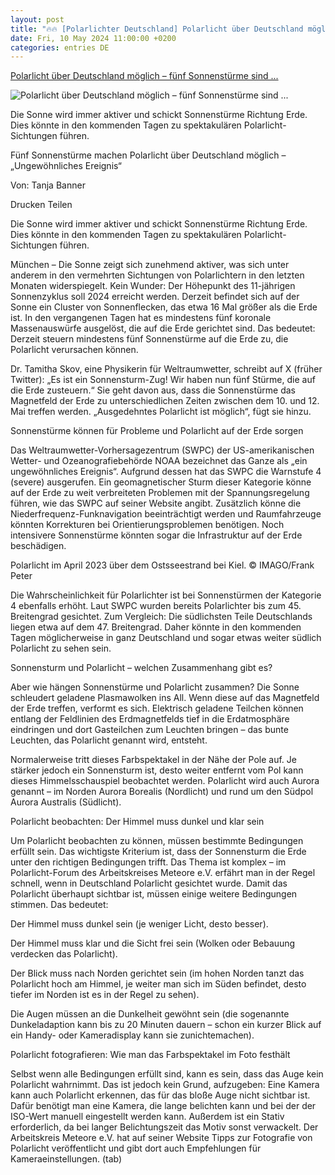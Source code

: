```yaml
---
layout: post
title: "🔥🔥 [Polarlichter Deutschland] Polarlicht über Deutschland möglich – fünf Sonnenstürme sind ..."
date: Fri, 10 May 2024 11:00:00 +0200
categories: entries DE
---
```

[Polarlicht über Deutschland möglich – fünf Sonnenstürme sind ...](https://www.merkur.de/wissen/fuenf-sonnenstuerme-polarlicht-deutschland-moeglich-ungewoehnliches-ereignis-zr-93061869.html)

![Polarlicht über Deutschland möglich – fünf Sonnenstürme sind ...](https://www.merkur.de/assets/images/34/534/34534388-polarlicht-im-april-2023-ueber-dem-ostsseestrand-bei-kiel-3Hfe.jpg)

Die Sonne wird immer aktiver und schickt Sonnenstürme Richtung Erde. Dies könnte in den kommenden Tagen zu spektakulären Polarlicht-Sichtungen führen.

Fünf Sonnenstürme machen Polarlicht über Deutschland möglich – „Ungewöhnliches Ereignis“

Von: Tanja Banner

Drucken Teilen

Die Sonne wird immer aktiver und schickt Sonnenstürme Richtung Erde. Dies könnte in den kommenden Tagen zu spektakulären Polarlicht-Sichtungen führen.

München – Die Sonne zeigt sich zunehmend aktiver, was sich unter anderem in den vermehrten Sichtungen von Polarlichtern in den letzten Monaten widerspiegelt. Kein Wunder: Der Höhepunkt des 11-jährigen Sonnenzyklus soll 2024 erreicht werden. Derzeit befindet sich auf der Sonne ein Cluster von Sonnenflecken, das etwa 16 Mal größer als die Erde ist. In den vergangenen Tagen hat es mindestens fünf koronale Massenauswürfe ausgelöst, die auf die Erde gerichtet sind. Das bedeutet: Derzeit steuern mindestens fünf Sonnenstürme auf die Erde zu, die Polarlicht verursachen können.

Dr. Tamitha Skov, eine Physikerin für Weltraumwetter, schreibt auf X (früher Twitter): „Es ist ein Sonnensturm-Zug! Wir haben nun fünf Stürme, die auf die Erde zusteuern.“ Sie geht davon aus, dass die Sonnenstürme das Magnetfeld der Erde zu unterschiedlichen Zeiten zwischen dem 10. und 12. Mai treffen werden. „Ausgedehntes Polarlicht ist möglich“, fügt sie hinzu.

Sonnenstürme können für Probleme und Polarlicht auf der Erde sorgen

Das Weltraumwetter-Vorhersagezentrum (SWPC) der US-amerikanischen Wetter- und Ozeanografiebehörde NOAA bezeichnet das Ganze als „ein ungewöhnliches Ereignis“. Aufgrund dessen hat das SWPC die Warnstufe 4 (severe) ausgerufen. Ein geomagnetischer Sturm dieser Kategorie könne auf der Erde zu weit verbreiteten Problemen mit der Spannungsregelung führen, wie das SWPC auf seiner Website angibt. Zusätzlich könne die Niederfrequenz-Funknavigation beeinträchtigt werden und Raumfahrzeuge könnten Korrekturen bei Orientierungsproblemen benötigen. Noch intensivere Sonnenstürme könnten sogar die Infrastruktur auf der Erde beschädigen.

Polarlicht im April 2023 über dem Ostsseestrand bei Kiel. © IMAGO/Frank Peter

Die Wahrscheinlichkeit für Polarlichter ist bei Sonnenstürmen der Kategorie 4 ebenfalls erhöht. Laut SWPC wurden bereits Polarlichter bis zum 45. Breitengrad gesichtet. Zum Vergleich: Die südlichsten Teile Deutschlands liegen etwa auf dem 47. Breitengrad. Daher könnte in den kommenden Tagen möglicherweise in ganz Deutschland und sogar etwas weiter südlich Polarlicht zu sehen sein.

Sonnensturm und Polarlicht – welchen Zusammenhang gibt es?

Aber wie hängen Sonnenstürme und Polarlicht zusammen? Die Sonne schleudert geladene Plasmawolken ins All. Wenn diese auf das Magnetfeld der Erde treffen, verformt es sich. Elektrisch geladene Teilchen können entlang der Feldlinien des Erdmagnetfelds tief in die Erdatmosphäre eindringen und dort Gasteilchen zum Leuchten bringen – das bunte Leuchten, das Polarlicht genannt wird, entsteht.

Normalerweise tritt dieses Farbspektakel in der Nähe der Pole auf. Je stärker jedoch ein Sonnensturm ist, desto weiter entfernt vom Pol kann dieses Himmelsschauspiel beobachtet werden. Polarlicht wird auch Aurora genannt – im Norden Aurora Borealis (Nordlicht) und rund um den Südpol Aurora Australis (Südlicht).

Polarlicht beobachten: Der Himmel muss dunkel und klar sein

Um Polarlicht beobachten zu können, müssen bestimmte Bedingungen erfüllt sein. Das wichtigste Kriterium ist, dass der Sonnensturm die Erde unter den richtigen Bedingungen trifft. Das Thema ist komplex – im Polarlicht-Forum des Arbeitskreises Meteore e.V. erfährt man in der Regel schnell, wenn in Deutschland Polarlicht gesichtet wurde. Damit das Polarlicht überhaupt sichtbar ist, müssen einige weitere Bedingungen stimmen. Das bedeutet:

Der Himmel muss dunkel sein (je weniger Licht, desto besser).

Der Himmel muss klar und die Sicht frei sein (Wolken oder Bebauung verdecken das Polarlicht).

Der Blick muss nach Norden gerichtet sein (im hohen Norden tanzt das Polarlicht hoch am Himmel, je weiter man sich im Süden befindet, desto tiefer im Norden ist es in der Regel zu sehen).

Die Augen müssen an die Dunkelheit gewöhnt sein (die sogenannte Dunkeladaption kann bis zu 20 Minuten dauern – schon ein kurzer Blick auf ein Handy- oder Kameradisplay kann sie zunichtemachen).

Polarlicht fotografieren: Wie man das Farbspektakel im Foto festhält

Selbst wenn alle Bedingungen erfüllt sind, kann es sein, dass das Auge kein Polarlicht wahrnimmt. Das ist jedoch kein Grund, aufzugeben: Eine Kamera kann auch Polarlicht erkennen, das für das bloße Auge nicht sichtbar ist. Dafür benötigt man eine Kamera, die lange belichten kann und bei der der ISO-Wert manuell eingestellt werden kann. Außerdem ist ein Stativ erforderlich, da bei langer Belichtungszeit das Motiv sonst verwackelt. Der Arbeitskreis Meteore e.V. hat auf seiner Website Tipps zur Fotografie von Polarlicht veröffentlicht und gibt dort auch Empfehlungen für Kameraeinstellungen. (tab)


